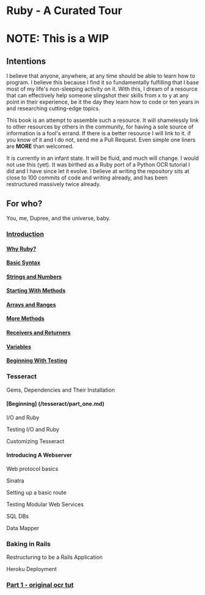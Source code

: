 # Ruby - A Curated Tour
# NOTE: This is a WIP

## Intentions
I believe that anyone, anywhere, at any time should be able to learn how to program. I believe this because
I find it so fundamentally fulfilling that I base most of my life's non-sleeping activity on it. With this,
I dream of a resource that can effectively help someone slingshot their skills from x to y at any point in 
their experience, be it the day they learn how to code or ten years in and researching cutting-edge topics.

This book is an attempt to assemble such a resource. It will shamelessly link to other resources by others
in the community, for having a sole source of information is a fool's errand. If there is a better resource
I will link to it. if you know of it and I do not, send me a Pull Request. Even simple one liners are **MORE**
than welcomed.

It is currently in an infant state. It will be fluid, and much will change. I would not use this (yet). It
was birthed as a Ruby port of a Python OCR tutorial I did and I have since let it evolve. I believe at writing
the repository sits at close to 100 commits of code and writing already, and has been restructured massively
twice already.

## For who?
You, me, Dupree, and the universe, baby.

### [Introduction](/introduction/intro.md)
#### [Why Ruby?](/introduction/why_ruby.md)

#### [Basic Syntax](/introduction/basic_syntax.md)

#### [Strings and Numbers](/introduction/strings_and_numbers.md)

#### [Starting With Methods](/introduction/starting_with_methods.md)

#### [Arrays and Ranges](/introduction/arrays_and_ranges.md)

#### [More Methods](/introduction/more_methods.md)

#### [Receivers and Returners](/introduction/receive_vs_return.md)

#### [Variables](/introduction/variables.md)

#### [Beginning With Testing](/introduction/testing.md)


### Tesseract
Gems, Dependencies and Their Installation

#### [Beginning] (/tesseract/part_one.md)

I/O and Ruby

Testing I/O and Ruby

Customizing Tesseract

#### Introducing A Webserver
Web protocol basics

Sinatra

Setting up a basic route

Testing Modular Web Services

SQL DBs

Data Mapper

### Baking in Rails
Restructuring to be a Rails Application

Heroku Deployment

### [Part 1 - original ocr tut](/introduction/part_one.md)
